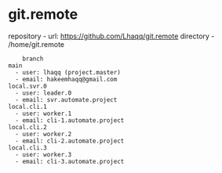 # git.remote

repository - url: https://github.com/Lhaqq/git.remote
directory - /home/git.remote

  		branch
    main
      - user: lhaqq (project.master)
      - email: hakeemhaqq@gmail.com
    local.svr.0
      - user: leader.0 
      - email: svr.automate.project 
    local.cli.1
      - user: worker.1
      - email: cli-1.automate.project
    local.cli.2
      - user: worker.2
      - email: cli-2.automate.project
    local.cli.3
      - user: worker.3
      - email: cli-3.automate.project

